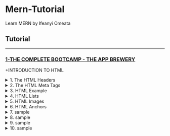 # Mern-Tutorial
Learn MERN by Ifeanyi Omeata

## Tutorial

---

### [1-THE COMPLETE BOOTCAMP - THE APP BREWERY](#)

+INTRODUCTION TO HTML

<details>
  <summary>1. The HTML Headers</summary>

```html
<h1>Heading 1</h1>
<h2>Heading 2</h2>
<h3>Heading 3</h3>
<h4>Heading 4</h4>
<h5>Heading 5</h5>
<h6>Heading 6</h6>
```

```html
<!-- This is a Comment -->
<center>
    <hr size="3" noshade>
    <h1>THE ADVENTURES OF <br> SHERLOCK HOLMES</h1>
    <br>
    <h3>by</h3>
    <br>
    <h2>SIR ARTHUR CONAN DOYLE</h2>
    <hr size="3" noshade>
</center>
<!-- This is the end of the HTML code -->
```

</details>

<details>
  <summary>2. The HTML Meta Tags</summary>

```html
<!DOCTYPE html>
<html lang="en" dir="ltr">
  <head>
    <meta charset="utf-8">
    <meta name="description" content="My Personal Page">
    <meta name="viewport" content="width=device-width, initial-scale=1.0">
    <title>My Personal Site</title>
  </head>
  <body>
    <h1>This is a Html Page</h1>
  </body>
</html>
```

The HTML Meta Tag

```html
<head>
  <meta charset="UTF-8">
  <meta name="description" content="Free Web tutorials">
  <meta name="keywords" content="HTML, CSS, JavaScript">
  <meta name="author" content="John Doe">
  <meta name="viewport" content="width=device-width, initial-scale=1.0">
</head>
```

```html
<head lang="en">
  <meta http-equiv="content-language" content="en">
  <meta charset="UTF-8">
  <meta name="viewport" content="width=device-width, initial-scale=1.0">
  <meta name="keywords" content="website, blog, foo, bar">
  <meta name="author" content="John Doe">
  <meta name="publisher" content="John Doe">
  <meta name="copyright" content="John Doe">
  <meta name="description" content="This short description describes my website.">
  <meta name="page-topic" content="Media">
  <meta name="page-type" content="Blogging">
  <meta name="audience" content="Everyone">
  <meta name="robots" content="index, follow">
  <title>My website title</title>
</head>
```

</details>

<details>
  <summary>3. HTML Example</summary>

```html
<!DOCTYPE html>
<html>

<head>
  <meta charset="utf-8">
  <title>Angela's Personal Site</title>
</head>

<body>
  <h1>Angela Yu</h1>
  <p><em>Founder and CTO of <strong>The App Brewery</strong>.</em></p>
  <p>I am an iOS and Web Developer. I love coffee and brew my own beers.</p>
  <hr>
</body>

</html>
```

</details>

<details>
  <summary>4. HTML Lists</summary>

```html
<!DOCTYPE html>
<html>

<head>
  <meta charset="utf-8">
  <title>Angela's Personal Site</title>
</head>

<body>
  <h1>Angela Yu</h1>
  <p><em>Founder and CTO of <strong>The App Brewery</strong>.</em></p>
  <p>I am an iOS and Web Developer. I love coffee and brew my own beers.</p>
  <hr>
  <h3>Books and Teaching</h3>
  <ul>
    <li>The Complete iOS App Development Bootcamp</li>
    <li>The Complete Web Development Bootcamp</li>
  </ul>
  <h3>My Hobbies</h3>
  <ol>
    <li>Beer brewing</li>
    <li>Martial arts</li>
    <li>Motorcycles</li>
  </ol>
</body>

</html>

```

```html
<ol type="i">
    <li>foo</li>
    <li>bar</li>
    <li>span</li>
</ol>
```

```html
<ol start="7">
    <li>first item</li>
    <li>second item</li>
    <li>third item</LI>
</ol>
```

</details>

<details>
  <summary>5. HTML Images</summary>

```html
<!DOCTYPE html>
<html>

<head>
  <meta charset="utf-8">
  <title>Angela's Personal Site</title>
</head>

<body>
  <img src="https://pbs.twimg.com/profile_images/1523987597751726081/XuQeo7gC_400x400.jpg" width="80px" height="80px" alt="Angela's Photo"></img>
  <!-- <img src="images/myimage.png" width="80px" height="80px" alt="Angela's Photo"></img> -->
  <h1>Angela Yu</h1>
  <p><em>Founder and CTO of <strong>The App Brewery</strong>.</em></p>
  <p>I am an iOS and Web Developer. I love coffee and brew my own beers.</p>
  <hr>
  <h3>Books and Teaching</h3>
  <ul>
    <li>The Complete iOS App Development Bootcamp</li>
    <li>The Complete Web Development Bootcamp</li>
  </ul>
  <h3>My Hobbies</h3>
  <ol>
    <li>Beer brewing</li>
    <li>Martial arts</li>
    <li>Motorcycles</li>
  </ol>
</body>

</html>
```

</details>

<details>
  <summary>6. HTML Anchors</summary>

Index.html:

```html
<!DOCTYPE html>
<html>

<head>
  <meta charset="utf-8">
  <title>Angela's Personal Site</title>
</head>

<body>
  <img src="https://pbs.twimg.com/profile_images/1523987597751726081/XuQeo7gC_400x400.jpg" width="80px" height="80px" alt="Angela's Photo"></img>
  <h1>Angela Yu</h1>
  <p><em>Founder and CTO of <strong><a href="https://www.appbrewery.co/"> The App Brewery </a></strong>.</em></p>
  <p>I am an iOS and Web Developer. I love coffee and brew my own beers.</p>
  <hr>
  <h3>Books and Teaching</h3>
  <ul>
    <li>The Complete iOS App Development Bootcamp</li>
    <li>The Complete Web Development Bootcamp</li>
  </ul>
  <a href="hobbies.html">My Hobbies</a>
  <a href="contact.html">Contact Me</a>
</body>

</html>
```

Hobbies.html:

```html
<!DOCTYPE html>
<html lang="en" dir="ltr">
  <head>
    <meta charset="utf-8">
    <title>My Hobbies</title>
  </head>
  <body>
    <h3>My Hobbies</h3>
    <ol>
      <li><a href="#">Beer brewing</a></li>
      <li>Martial arts</li>
      <li><a href="#">Motorcycles</a></li>
    </ol>
  </body>
</html>

```

Contact.html:

```html
<!DOCTYPE html>
<html lang="en" dir="ltr">
  <head>
    <meta charset="utf-8">
    <title>My Contact</title>
  </head>
  <body>
    <h1>My Contact Details</h1>
    <p>My Fictional Address</p>
    <p>077263718463</p>
    <p>myemail@gmail.com</p>
  </body>
</html>

```

</details>

<details>
  <summary>7. sample</summary>

```html

```

```html

```

```html

```

```bash

```

</details>

<details>
  <summary>8. sample</summary>

```html

```

```html

```

```html

```

```bash

```

</details>

<details>
  <summary>9. sample</summary>

```html

```

```html

```

```html

```

```bash

```

</details>

<details>
  <summary>10. sample</summary>

```html

```

```html

```

```html

```

```bash

```

</details>